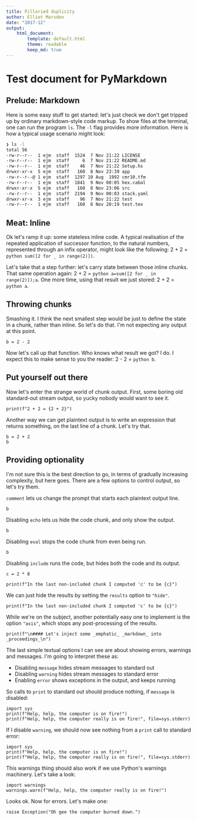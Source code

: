 ```yaml
---
title: Pilloried duplicity
author: Elliot Marsden
date: "2017-12"
output:
    html_document:
        template: default.html
        theme: readable
        keep_md: true
---
```


# Test document for PyMarkdown

## Prelude: Markdown

Here is some easy stuff to get started: let's just check we don't get tripped up by ordinary markdown-style code markup. To show files at the terminal, one can run the program `ls`. The `-l` flag provides more information. Here is how a typical usage scenario might look:

```bash
❯ ls -l
total 56
-rw-r--r--  1 ejm  staff  1524  7 Nov 21:22 LICENSE
-rw-r--r--  1 ejm  staff     6  7 Nov 21:22 README.md
-rw-r--r--  1 ejm  staff    46  7 Nov 21:22 Setup.hs
drwxr-xr-x  5 ejm  staff   160  8 Nov 23:39 app
-rw-r--r--@ 1 ejm  staff  1297 10 Aug  1992 cmr10.tfm
-rw-r--r--  1 ejm  staff  1841  9 Nov 00:05 hex.cabal
drwxr-xr-x  5 ejm  staff   160  8 Nov 23:06 src
-rw-r--r--  1 ejm  staff  2194  9 Nov 00:03 stack.yaml
drwxr-xr-x  3 ejm  staff    96  7 Nov 21:22 test
-rw-r--r--  1 ejm  staff   160  8 Nov 20:19 test.tex
```

## Meat: Inline

Ok let's ramp it up: some stateless inline code. A typical realisation of the repeated application of successor function, to the natural numbers, represented through an infix operator, might look like the following: 2 + 2 = `python sum([2 for _ in range(2)])`.

Let's take that a step further: let's carry state between those inline chunks. That same operation again: 2 + 2 = `python a=sum([2 for _ in range(2)]);a`. One more time, using that result we just stored: 2 + 2 = `python a`.

## Throwing chunks

Smashing it. I think the next smallest step would be just to define the state in a chunk, rather than inline. So let's do that. I'm not expecting any output at this point.

```{python }
b = 2 - 2
```

Now let's call up that function. Who knows what result we got? I do. I expect this to make sense to you the reader: 2 - 2 = `python b`.

## Put yourself out there

Now let's enter the strange world of chunk output. First, some boring old standard-out stream output, so yucky nobody would want to see it.

```{python }
print(f"2 + 2 = {2 + 2}")
```

Another way we can get plaintext output is to write an expression that returns something, on the last line of a chunk. Let's try that.

```{python }
b = 2 + 2
b
```

## Providing optionality

I'm not sure this is the best direction to go, in terms of gradually increasing complexity, but here goes. There are a few options to control output, so let's try them.

`comment` lets us change the prompt that starts each plaintext output line.

```{python comment=":"}
b
```

Disabling `echo` lets us hide the code chunk, and only show the output.

```{python echo=False}
b
```

Disabling `eval` stops the code chunk from even being run.

```{python eval=False}
b
```

Disabling `include` runs the code, but hides both the code and its output.

```{python include=False}
c = 2 * 8
```

```{python}
print(f"In the last non-included chunk I computed 'c' to be {c}")
```

We can just hide the results by setting the `results` option to `"hide"`.

```{python results="hide"}
print(f"In the last non-included chunk I computed 'c' to be {c}")
```

While we're on the subject, another potentially easy one to implement is the option `"asis"`, which stops any post-processing of the results.

```{python results="asis"}
print(f"\n#### Let's inject some _emphatic_ _markdown_ into _proceedings_\n")
```

The last simple textual options I can see are about showing errors, warnings and messages. I'm going to interpret these as:

- Disabling `message` hides stream messages to standard out
- Disabling `warning` hides stream messages to standard error
- Enabling `error` shows exceptions in the output, and keeps running

So calls to `print` to standard out should produce nothing, if `message` is disabled:

```{python message=False}
import sys
print(f"Help, help, the computer is on fire!")
print(f"Help, help, the computer really is on fire!", file=sys.stderr)
```

If I disable `warning`, we should now see nothing from a `print` call to standard error:

```{python warning=False}
import sys
print(f"Help, help, the computer is on fire!")
print(f"Help, help, the computer really is on fire!", file=sys.stderr)
```

This warnings thing should also work if we use Python's warnings machinery. Let's take a look:

```{python}
import warnings
warnings.warn(f"Help, help, the computer really is on fire!")
```

Looks ok. Now for errors. Let's make one:

```{python error=True}
raise Exception("Oh gee the computer burned down.")
```
